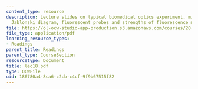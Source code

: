 ```yaml
---
content_type: resource
description: Lecture slides on typical biomedical optics experiment, microscope configurations,
  Jablonski diagram, fluorescent probes and strengths of fluorescence microscopy.
file: https://ol-ocw-studio-app-production.s3.amazonaws.com/courses/20-309-biological-engineering-ii-instrumentation-and-measurement-fall-2006/186780a48ca6c2cbc4cf9f9b67515f82_lec18.pdf
file_type: application/pdf
learning_resource_types:
- Readings
parent_title: Readings
parent_type: CourseSection
resourcetype: Document
title: lec18.pdf
type: OCWFile
uid: 186780a4-8ca6-c2cb-c4cf-9f9b67515f82
---
```

